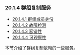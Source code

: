 ### 20.1.4 群组复制服务



- [20.1.4.1 群组成员身份](./20.01.04.01.群组成员身份.md)
- [20.1.4.2 故障检测](./20.01.04.02.故障检测.md)
- [20.1.4.3 容错性](./20.01.04.03.容错性.md)
- [20.1.4.4 可观察性](./20.01.04.04.可观察性.md)

本节介绍了群组复制依赖的一些服务。